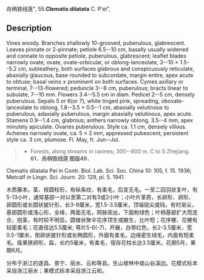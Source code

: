 舟柄铁线莲",
55.**Clematis dilatata** C. P'ei",

## Description
Vines woody. Branches shallowly 10-grooved, puberulous, glabrescent. Leaves pinnate or 2-pinnate; petiole 6.5--10 cm, basally usually widened and connate to opposite petiole, puberulous, glabrescent; leaflet blades narrowly ovate, ovate, ovate-orbicular, or oblong-lanceolate, 3--10 × 1.5--5.2 cm, subleathery, both surfaces glabrous and conspicuously reticulate, abaxially glaucous, base rounded to subcordate, margin entire, apex acute to obtuse; basal veins ± prominent on both surfaces. Cymes axillary or terminal, 7--13-flowered; peduncle 3--8 cm, puberulous; bracts linear to subulate, 7--10 mm. Flowers 3.4--5.5 cm in diam. Pedicel 2--5 cm, densely puberulous. Sepals 5 or 6(or 7), white tinged pink, spreading, obovate-lanceolate to oblong, 1.8--3.5 × 0.5--1 cm, abaxially velutinous to puberulous, adaxially puberulous, margin abaxially velutinous, apex acute. Stamens 0.9--1.4 cm, glabrous; anthers narrowly oblong, 3.5--4 mm, apex minutely apiculate. Ovaries puberulous. Style ca. 1.1 cm, densely villous. Achenes narrowly ovate, ca. 5 × 2 mm, appressed pubescent; persistent style ca. 3 cm, plumose. Fl. May, fr. Jun--Jul.

> * Forests, along streams in ravines; 300--800 m. C to S Zhejiang.
**61．舟柄铁线莲 图版49．**

Clematis dilatata Pei in Contr. Biol. Lab. Sci. Soc. China 10: 105, f. 15. 1936; Metcalf in Lingn. Sci. Journ. 20: 129, pl. 5. 1941.

木质藤本。茎、枝圆柱形，有纵条纹，有柔毛，后变无毛。一至二回羽状复叶，有5-13小叶，通常基部一对以至第二对有3或2小叶；小叶片革质，长卵形、卵形、卵圆形或长圆状披针形，长3-9厘米，宽1.5-3.5厘米，顶端锐尖或钝，有时渐尖，基部圆形或浅心形，全缘，两面无毛，网脉突出，下面粉绿色；叶柄基部扩大而连合，抱茎，有时较不明显。圆锥状聚伞花序顶生或腋生，比叶短；花序梗、花梗有较密柔毛；花直径达5.5厘米; 萼片5-6(-7)，开展，白带红色，长2-3.5厘米，宽0.5-1厘米，倒卵状披针形或长椭圆形，外面有柔毛，边缘密生绒毛，内面有短柔毛。瘦果狭卵形，扁，长约5毫米，有柔毛，宿存花柱长达3.5厘米。花期5月，果期6月。

分布于浙江的遂昌、景宁、丽水、云和等县。生山坡林中或山谷溪边。花模式标本采自浙江丽水；果模式标本采自浙江云和。
